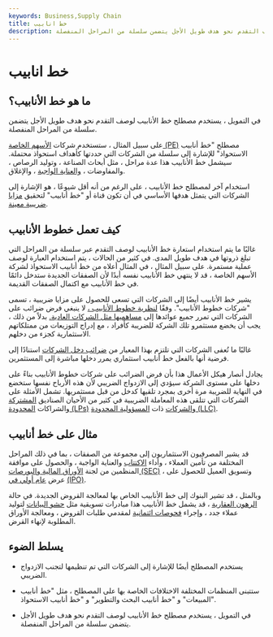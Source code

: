 ```yaml
---
keywords: Business,Supply Chain
title: خط انابيب
description: في التمويل ، يستخدم مصطلح خط الأنابيب لوصف التقدم نحو هدف طويل الأجل يتضمن سلسلة من المراحل المنفصلة.
---
```


# خط انابيب
## ما هو خط الأنابيب؟

في التمويل ، يستخدم مصطلح خط الأنابيب لوصف التقدم نحو هدف طويل الأجل يتضمن سلسلة من المراحل المنفصلة.

على سبيل المثال ، ستستخدم شركات [الأسهم الخاصة (PE)](/privateequity) مصطلح "خط أنابيب الاستحواذ" للإشارة إلى سلسلة من الشركات التي حددتها كأهداف استحواذ محتملة. سيشمل خط الأنابيب هذا عدة مراحل ، مثل أبحاث الصناعة ، وتوليد الرصاص ، والمفاوضات ، [والعناية الواجبة](/duediligence) ، والإغلاق.

استخدام آخر لمصطلح خط الأنابيب ، على الرغم من أنه أقل شيوعًا ، هو الإشارة إلى الشركات التي يتمثل هدفها الأساسي في أن تكون قناة أو "خط أنابيب" لتحقيق [مزايا ضريبية معينة](/tax-advantaged).

## كيف تعمل خطوط الأنابيب

غالبًا ما يتم استخدام استعارة خط الأنابيب لوصف التقدم عبر سلسلة من المراحل التي تبلغ ذروتها في هدف طويل المدى. في كثير من الحالات ، يتم استخدام العبارة لوصف عملية مستمرة. على سبيل المثال ، في المثال أعلاه من خط أنابيب الاستحواذ لشركة الأسهم الخاصة ، قد لا ينتهي خط الأنابيب نفسه أبدًا لأن الصفقات الجديدة ستدخل دائمًا في خط الأنابيب مع اكتمال الصفقات القديمة.

يشير خط الأنابيب أيضًا إلى الشركات التي تسعى للحصول على مزايا ضريبية ، تسمى "شركات خطوط الأنابيب". وفقًا [لنظرية خطوط الأنابيب ،](/pipelinetheory) لا ينبغي فرض ضرائب على الشركات التي تمرر جميع عوائدها إلى [مساهميها مثل الشركات العادية.](/shareholder) بدلاً من ذلك ، يجب أن يخضع مستثمرو تلك الشركة للضريبة كأفراد ، مع إدراج التوزيعات من ممتلكاتهم الاستثمارية كجزء من دخلهم.

غالبًا ما تُعفى الشركات التي تلتزم بهذا المعيار من [ضرائب دخل الشركات](/corporatetax) استنادًا إلى فرضية أنها بالفعل خط أنابيب استثماري يمرر دخلها مباشرة إلى المستثمرين.

يجادل أنصار هيكل الأعمال هذا بأن فرض الضرائب على شركات خطوط الأنابيب بناءً على دخلها على مستوى الشركة سيؤدي إلى الازدواج الضريبي لأن هذه الأرباح نفسها ستخضع في النهاية للضريبة مرة أخرى بمجرد تلقيها كدخل من قبل مستثمريها. تشمل الأمثلة على الشركات التي تتلقى هذه المعاملة الضريبية في كثير من الأحيان الصناديق [المشتركة](/mutualfund) والشراكات [المحدودة (LPs)](/limitedpartnership) [والشركات](/mutualfund) ذات [المسؤولية المحدودة (LLC)](/llc).

## مثال على خط أنابيب

قد يشير المصرفيون الاستثماريون إلى مجموعة من الصفقات ، بما في ذلك المراحل المختلفة من تأمين العملاء ، وأداء [الاكتتاب](/underwriting) والعناية الواجبة ، والحصول على موافقة المنظمين من لجنة [الأوراق المالية والبورصات (SEC)](/sec) ، وتسويق العميل للحصول على عرض [عام أولي في](/ipo) [(IPO)](/ipo).

وبالمثل ، قد تشير البنوك إلى خط الأنابيب الخاص بها لمعالجة القروض الجديدة. في حالة [الرهون العقارية](/mortgage) ، قد يشمل خط الأنابيب هذا مبادرات تسويقية مثل [حشو البيانات](/statement-stuffer) لتوليد عملاء جدد ، وإجراء [فحوصات ائتمانية](/credit_score) لمقدمي طلبات القروض ، ومعالجة الأوراق المطلوبة لإنهاء القرض.

## يسلط الضوء

- يستخدم المصطلح أيضًا للإشارة إلى الشركات التي تم تنظيمها لتجنب الازدواج الضريبي.

- ستتبنى المنظمات المختلفة الاختلافات الخاصة بها على المصطلح ، مثل "خط أنابيب المبيعات" و "خط أنابيب البحث والتطوير" و "خط أنابيب الاستحواذ".

- في التمويل ، يستخدم مصطلح خط الأنابيب لوصف التقدم نحو هدف طويل الأجل يتضمن سلسلة من المراحل المنفصلة.


